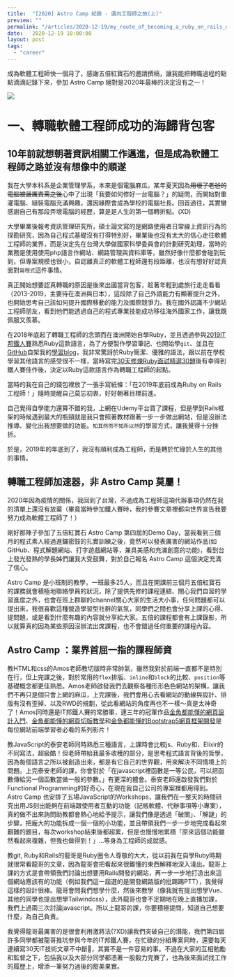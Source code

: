 ```yaml
---
title:  "[2020] Astro Camp 紀錄 - 邁向工程師之旅(上)"
preview: ""
permalink: "/articles/2020-12-19/my_route_of_becoming_a_ruby_on_rails_developer_1"
date:   2020-12-19 10:00:00
layout: post
tags: 
  - "career"   
---
```


成為軟體工程師快一個月了，感謝五倍紅寶石的邀請撰稿，讓我能把轉職過程的點點滴滴記錄下來，參加 Astro Camp 絕對是2020年最棒的決定沒有之一！

![](https://i.imgur.com/6YDNVdK.jpg)

<!-- more -->

# 一、轉職軟體工程師成功的海歸背包客

## 10年前就想朝著資訊相關工作邁進，但是成為軟體工程師之路並沒有想像中的順遂

我在大學本科系是企業管理學系，本來是個電腦麻瓜，某年夏天因為~~用壞了老爸的電腦被嚴厲責罵之後~~心中了出現「我要如何修好一台電腦？」的疑問，而開始對重灌電腦、組裝電腦充滿興趣，還因緣際會成為學校的電腦社長。回首過往，其實蠻感謝自己有那段弄壞電腦的經歷，算是是人生的第一個轉折點。(XD)  

大學畢業後報考資訊管理研究所，碩士論文寫的是網路使用者日常線上資訊行為的探勘研究，因為自己程式基礎沒有打得特別好，畢業後也沒有太大的信心走往軟體工程師的業界，而是決定先在台灣大學做國家科學委員會的計劃研究助理，當時的業務是使用使用php語言作網站、網路管理與資料庫等，雖然好像什麼都會碰到玩到，但專案規模也很小，自認離真正的軟體工程師還有段距離，也沒有想好好認真面對`寫程式`這件事情。  

真正開始想要認真轉職的原因是後來出國當背包客，趁著年輕到處旅行走走看看（2013-2019，主要待在澳洲與日本），這段除了自己外語能力有顯著提升之外，也開始思考自己該如何提升國際移動的能力及國際競爭力。我在國外認識不少網站工程師朋友，看到他們能透過自己的程式專業技能成功移往海外國家工作，讓我既佩服又羨慕。


在2018年底起了轉職工程師的念頭而在澳洲開始自學Ruby，並且透過參與[2019IT邦鐵人賽](https://ithelp.ithome.com.tw/users/20111177/ironman/1613)熟悉Ruby這款語言，為了方便製作學習筆記、也開始學`git`、並且在[GitHub](https://github.com/tingtinghsu/blog)自架我的[學習blog](https://tingtinghsu.github.io/blog/)，我非常驚訝於Ruby簡潔、優雅的語法，跟以前在學校學習其他語言的感受很不一樣，當時寫完[30天修煉Ruby面試精選30題](https://ithelp.ithome.com.tw/users/20111177/ironman/1613)後有幸得到鐵人賽佳作後，決定以Ruby這款語言作為轉職工程師的起點。

當時的我在自己的錢包裡放了一張手寫紙條：「在2019年底前成為Ruby on Rails工程師！」隨時提醒自己莫忘初衷，好好朝著目標前進。

自己覺得自學能力還算不錯的我，上網在Udemy平台買了課程，但是學到Rails框架的時候遇到最大的瓶頸就是我只會照著教材跟著一步一步做出網站，但是沒辦法推導、變化出我想要做的功能。`知其然而不知所以然`的學習方式，讓我覺得十分挫折。

於是，2019年的年底到了，我沒有順利成為工程師，而是轉於忙碌於人生的其他的事情。

## 轉職工程師加速器，非 Astro Camp 莫屬！

2020年因為疫情的關係，我回到了台灣，不過成為工程師這項代辦事項仍然在我的清單上還沒有放棄（畢竟當時參加鐵人賽時，我的參賽文章裡都向世界宣告我要努力成為軟體工程師了！）

剛好那陣子參加了五倍紅寶石 Astro Camp 第四屆的Demo Day，當我看到三個月的程式素人經過進鑼密鼓的扎實訓練之後，竟然可以發表厲害的網站作品(如GitHub、程式解題網站、打字遊戲網站等，兼具美感和充滿創意的功能)，看到台上發光發熱的學長姊們讓我大受鼓舞，對於自己報名 Astro Camp 這個決定充滿了信心。

Astro Camp 是小班制的教學，一班最多25人，而且在開課前三個月五倍紅寶石的課務就會積極地聯絡學員的狀況，除了提供先修的課程連結、關心我們自習的學習進度之外，也會在班上群聊的channel關心大家的生活大小事，任何問題都可以提出來，我很喜歡這種營造學習型社群的氣氛，同學們之間也會分享上課的心得、提問題，或是看到什麼有趣的內容就分享給大家。五倍的課程都會有上課錄影，所以就算真的因為某些原因沒辦法出席課程，也不會錯過任何重要的課程內容。

## Astro Camp ：業界首屈一指的課程師資

教HTML和css的Amos老師教切版時非常帥氣，雖然我對於前端一直都不是特別在行，但上完課之後，對於常用的`flex`排版、`inline`和`block`的比較、`position`等基礎概念都更佳熟悉。Amos老師啟發我們去觀察各種形形色色網站的架構，讓我們不再只是個只會上網的麻瓜，上完課後，我們會用心去看網站的動線與設計、排版有沒有歪掉、以及RWD的規劃，從此看網站的角度再也不一樣～真是太神奇了！Amos同時還是IT邦鐵人賽的常勝軍，連三年的冠軍作品[金魚都能懂的網頁設計入門](https://www.youtube.com/watch?v=ZavL9y4Adrk&list=PLqivELodHt3iL9PgGHg0_EF86FwdiqCre)、[金魚都能懂的網頁切版教學](https://www.youtube.com/watch?v=rwTMBmnIHcY&list=PLqivELodHt3hxeuLX8PYaI8u1GcDaBoJo&index=1)和[金魚都能懂的Bootstrap5網頁框架開發](https://www.youtube.com/watch?v=YX6KZIcUeY8&list=PLqivELodHt3jq3oWBZfdhMu0GE7774HBW)是每位網站前端學習者必看的系列影片！

教JavaScript的泰安老師同時熟悉三種語言，上課時會比較js、Ruby和、Elixir的不同寫法，超級酷！但老師帶給我最多收穫的部分，是思考程式語言背後的哲學，因為每個語言之所以被創造出來，都是有它自己的世界觀，用來解決不同情境上的問題。上完泰安老師的課，你會對於「在javascript裡函數是一等公民，可以把函數傳給另一個函數當做一般的參數。」有更深的體會。泰安老師還啟發我們對於Functional Programming的好奇心，在現在我自己公司的專案裡都用得到。 Astro Camp 也安排了五場JavaScript的Workshops，讓我們在一整天的時間研究出用JS刻出能夠在前端跟使用者互動的功能（記帳軟體、代辦事項等小專案），真的做不出來詢問助教都會熱心地給予提示，讓我們像是透過「破關」、「解謎」的步驟，把龐大的功能拆成一個一個的小功能，並且帶領我們一步一步地完成看起來艱難的題目，每次workshop結束後都超累，但是也慢慢地累積「原來這個功能雖然看起來複雜，但我也做得到！」...等身為工程師的成就感。


教git, Ruby和Rails的龍哥是Ruby圈令人尊敬的大大，從以前我在自學Ruby時期就很常看龍哥的文章，因為龍哥會把看起來很難懂的東西解釋地深入淺出。龍哥上課的方式是會帶領我們討論出想要用Rails開發的網站，再一步一步地打造出來這個網站應該有的功能（例如我們這一屆選的是開發網路版的批踢踢PTT），我覺得這樣的設計很棒。龍哥會問我們想學什麼，然後來教學（像我就有提出想學Vue、其他的同學也提出想學Tailwindcss），此外龍哥也會不定期地在晚上直播加課，我們上過兩三次討論javascript。所以上龍哥的課，你要積極提問，知道自己想要什麼，為自己負責。

我覺得龍哥最厲害的是很會利用激將法(?XD)讓我們突破自己的潛能，我們第四屆許多同學都被龍哥推坑參與今年的IT邦鐵人賽，在忙碌的分組專案同時，還要每天連續寫30天IT技術文章不中斷，其實不是一件容易的事。不過在大家的互相勉勵和監督之下，包括我以及大部分同學都憑著一股毅力完賽了，也為後來面試找工作的履歷上，增添一筆努力過後的甜美果實。




